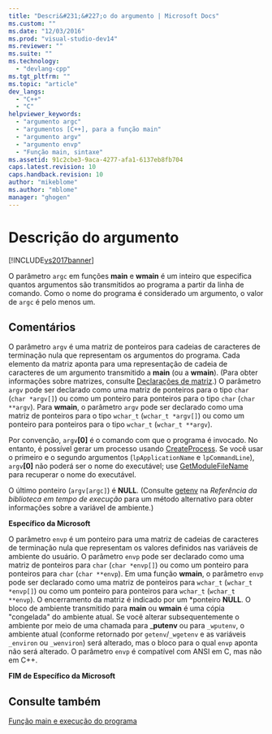 ```yaml
---
title: "Descri&#231;&#227;o do argumento | Microsoft Docs"
ms.custom: ""
ms.date: "12/03/2016"
ms.prod: "visual-studio-dev14"
ms.reviewer: ""
ms.suite: ""
ms.technology: 
  - "devlang-cpp"
ms.tgt_pltfrm: ""
ms.topic: "article"
dev_langs: 
  - "C++"
  - "C"
helpviewer_keywords: 
  - "argumento argc"
  - "argumentos [C++], para a função main"
  - "argumento argv"
  - "argumento envp"
  - "Função main, sintaxe"
ms.assetid: 91c2cbe3-9aca-4277-afa1-6137eb8fb704
caps.latest.revision: 10
caps.handback.revision: 10
author: "mikeblome"
ms.author: "mblome"
manager: "ghogen"
---
```

# Descri&#231;&#227;o do argumento
[!INCLUDE[vs2017banner](../assembler/inline/includes/vs2017banner.md)]

O parâmetro `argc` em funções **main** e **wmain** é um inteiro que especifica quantos argumentos são transmitidos ao programa a partir da linha de comando.  Como o nome do programa é considerado um argumento, o valor de `argc` é pelo menos um.  
  
## Comentários  
 O parâmetro `argv` é uma matriz de ponteiros para cadeias de caracteres de terminação nula que representam os argumentos do programa.  Cada elemento da matriz aponta para uma representação de cadeia de caracteres de um argumento transmitido a **main** \(ou a **wmain**\). \(Para obter informações sobre matrizes, consulte [Declarações de matriz](../Topic/Array%20Declarations.md).\) O parâmetro `argv` pode ser declarado como uma matriz de ponteiros para o tipo `char` \(`char *argv[]`\) ou como um ponteiro para ponteiros para o tipo `char` \(`char **argv`\).  Para **wmain**, o parâmetro `argv` pode ser declarado como uma matriz de ponteiros para o tipo `wchar_t` \(`wchar_t *argv[]`\) ou como um ponteiro para ponteiros para o tipo `wchar_t` \(`wchar_t **argv`\).  
  
 Por convenção, `argv`**\[0\]** é o comando com que o programa é invocado.  No entanto, é possível gerar um processo usando [CreateProcess](http://msdn.microsoft.com/library/windows/desktop/ms682425). Se você usar o primeiro e o segundo argumentos \(`lpApplicationName` e `lpCommandLine`\), `argv`**\[0\]** não poderá ser o nome do executável; use [GetModuleFileName](http://msdn.microsoft.com/library/windows/desktop/ms683197) para recuperar o nome do executável.  
  
 O último ponteiro \(`argv[argc]`\) é **NULL**. \(Consulte [getenv](../c-runtime-library/reference/getenv-wgetenv.md) na *Referência da biblioteca em tempo de execução* para um método alternativo para obter informações sobre a variável de ambiente.\)  
  
 **Específico da Microsoft**  
  
 O parâmetro `envp` é um ponteiro para uma matriz de cadeias de caracteres de terminação nula que representam os valores definidos nas variáveis de ambiente do usuário.  O parâmetro `envp` pode ser declarado como uma matriz de ponteiros para `char` \(`char *envp[]`\) ou como um ponteiro para ponteiros para `char` \(`char **envp`\).  Em uma função **wmain**, o parâmetro `envp` pode ser declarado como uma matriz de ponteiros para `wchar_t` \(`wchar_t *envp[]`\) ou como um ponteiro para ponteiros para `wchar_t` \(`wchar_t **envp`\).  O encerramento da matriz é indicado por um \*ponteiro **NULL**.  O bloco de ambiente transmitido para **main** ou **wmain** é uma cópia "congelada" do ambiente atual.  Se você alterar subsequentemente o ambiente por meio de uma chamada para \_**putenv** ou para `_wputenv`, o ambiente atual \(conforme retornado por `getenv`\/`_wgetenv` e as variáveis `_environ` ou `_wenviron`\) será alterado, mas o bloco para o qual `envp` aponta não será alterado.  O parâmetro `envp` é compatível com ANSI em C, mas não em C\+\+.  
  
 **FIM de Específico da Microsoft**  
  
## Consulte também  
 [Função main e execução do programa](../c-language/main-function-and-program-execution.md)